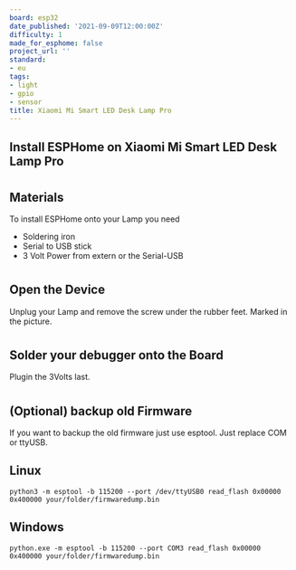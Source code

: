 ```yaml
---
board: esp32
date_published: '2021-09-09T12:00:00Z'
difficulty: 1
made_for_esphome: false
project_url: ''
standard:
- eu
tags:
- light
- gpio
- sensor
title: Xiaomi Mi Smart LED Desk Lamp Pro
---
```


## Install ESPHome on Xiaomi Mi Smart LED Desk Lamp Pro

#

## Materials

To install ESPHome onto your Lamp you need
- Soldering iron
- Serial to USB stick
- 3 Volt Power from extern or the Serial-USB
#

## Open the Device

Unplug your Lamp and remove the screw under the rubber feet. Marked in the picture.

#

## Solder your debugger onto the Board

Plugin the 3Volts last.

#

## (Optional) backup old Firmware

If you want to backup the old firmware just use esptool.
Just replace COM or ttyUSB.
##

## Linux

```batch
python3 -m esptool -b 115200 --port /dev/ttyUSB0 read_flash 0x00000 0x400000 your/folder/firmwaredump.bin
```
##

## Windows

```batch
python.exe -m esptool -b 115200 --port COM3 read_flash 0x00000 0x400000 your/folder/firmwaredump.bin
```
